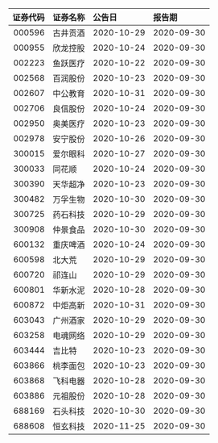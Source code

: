 |   证券代码 | 证券名称   | 公告日     | 报告期     |
|-----------:|:-----------|:-----------|:-----------|
|     000596 | 古井贡酒   | 2020-10-29 | 2020-09-30 |
|     000955 | 欣龙控股   | 2020-10-24 | 2020-09-30 |
|     002223 | 鱼跃医疗   | 2020-10-22 | 2020-09-30 |
|     002568 | 百润股份   | 2020-10-23 | 2020-09-30 |
|     002607 | 中公教育   | 2020-10-31 | 2020-09-30 |
|     002706 | 良信股份   | 2020-10-24 | 2020-09-30 |
|     002950 | 奥美医疗   | 2020-10-23 | 2020-09-30 |
|     002978 | 安宁股份   | 2020-10-26 | 2020-09-30 |
|     300015 | 爱尔眼科   | 2020-10-27 | 2020-09-30 |
|     300033 | 同花顺     | 2020-10-24 | 2020-09-30 |
|     300390 | 天华超净   | 2020-10-23 | 2020-09-30 |
|     300482 | 万孚生物   | 2020-10-30 | 2020-09-30 |
|     300725 | 药石科技   | 2020-10-29 | 2020-09-30 |
|     300908 | 仲景食品   | 2020-10-30 | 2020-09-30 |
|     600132 | 重庆啤酒   | 2020-10-24 | 2020-09-30 |
|     600598 | 北大荒     | 2020-10-29 | 2020-09-30 |
|     600720 | 祁连山     | 2020-10-29 | 2020-09-30 |
|     600801 | 华新水泥   | 2020-10-28 | 2020-09-30 |
|     600872 | 中炬高新   | 2020-10-31 | 2020-09-30 |
|     603043 | 广州酒家   | 2020-10-29 | 2020-09-30 |
|     603258 | 电魂网络   | 2020-10-29 | 2020-09-30 |
|     603444 | 吉比特     | 2020-10-23 | 2020-09-30 |
|     603866 | 桃李面包   | 2020-10-23 | 2020-09-30 |
|     603868 | 飞科电器   | 2020-10-28 | 2020-09-30 |
|     603886 | 元祖股份   | 2020-10-28 | 2020-09-30 |
|     688169 | 石头科技   | 2020-10-30 | 2020-09-30 |
|     688608 | 恒玄科技   | 2020-11-25 | 2020-09-30 |